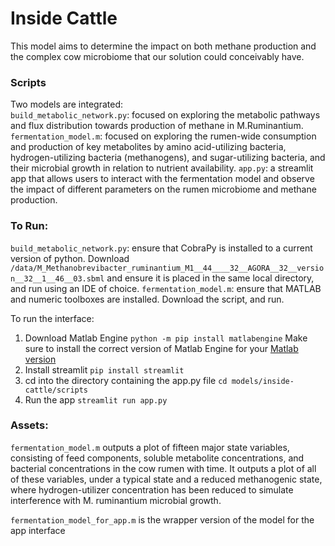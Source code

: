 # Inside Cattle
This model aims to determine the impact on both methane production and the complex cow microbiome that our solution could conceivably have. 

### Scripts
Two models are integrated:  
`build_metabolic_network.py`: focused on exploring the metabolic pathways and flux distribution towards production of methane in M.Ruminantium.
`fermentation_model.m`: focused on exploring the rumen-wide consumption and production of key metabolites by amino acid-utilizing bacteria, hydrogen-utilizing bacteria (methanogens), and sugar-utilizing bacteria, and their microbial growth in relation to nutrient availability.
`app.py`: a streamlit app that allows users to interact with the fermentation model and observe the impact of different parameters on the rumen microbiome and methane production.

### To Run:
`build_metabolic_network.py`: ensure that CobraPy is installed to a current version of python. Download `/data/M_Methanobrevibacter_ruminantium_M1__44____32__AGORA__32__version__32__1__46__03.sbml` and ensure it is placed in the same local directory, and run using an IDE of choice.
`fermentation_model.m`: ensure that MATLAB and numeric toolboxes are installed. Download the script, and run.

To run the interface:
1. Download Matlab Engine
   `python -m pip install matlabengine`
   Make sure to install the correct version of Matlab Engine for your [Matlab version](https://www.mathworks.com/support/requirements/python-compatibility.html)
2. Install streamlit
    `pip install streamlit`
3. cd into the directory containing the app.py file
    `cd models/inside-cattle/scripts`
4. Run the app
    `streamlit run app.py`

### Assets:
`fermentation_model.m` outputs a plot of fifteen major state variables, consisting of feed components, soluble metabolite concentrations, and bacterial concentrations in the cow rumen with time. It outputs a plot of all of these variables, under a typical state and a reduced methanogenic state, where hydrogen-utilizer concentration has been reduced to simulate interference with M. ruminantium microbial growth.

`fermentation_model_for_app.m` is the wrapper version of the model for the app interface 
